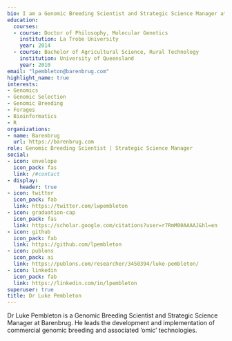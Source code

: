 ```yaml
---
bio: I am a Genomic Breeding Scientist and Strategic Science Manager at Barenbrug.
education:
  courses:
  - course: Doctor of Philosophy, Molecular Genetics
    institution: La Trobe University
    year: 2014
  - course: Bachelor of Agricultural Science, Rural Technology
    institution: University of Queensland
    year: 2010
email: "lpembleton@barenbrug.com"
highlight_name: true
interests:
- Genomics
- Genomic Selection
- Genomic Breeding
- Forages
- Bioinformatics
- R
organizations:
- name: Barenbrug
  url: https://barenbrug.com
role: Genomic Breeding Scientist | Strategic Science Manager
social:
- icon: envelope
  icon_pack: fas
  link: /#contact
- display:
    header: true
- icon: twitter
  icon_pack: fab
  link: https://twitter.com/lwpembleton
- icon: graduation-cap
  icon_pack: fas
  link: https://scholar.google.com/citations?user=r7RmM00AAAAJ&hl=en
- icon: github
  icon_pack: fab
  link: https://github.com/lpembleton
- icon: publons
  icon_pack: ai
  link: https://publons.com/researcher/3450394/luke-pembleton/
- icon: linkedin
  icon_pack: fab
  link: https://linkedin.com/in/lpembleton
superuser: true
title: Dr Luke Pembleton
---
```


Dr Luke Pembleton is a Genomic Breeding Scientist and Strategic Science Manager at Barenbrug. He leads the development and implementation of commercial genomic breeding and associated ‘omic’ technologies.  

